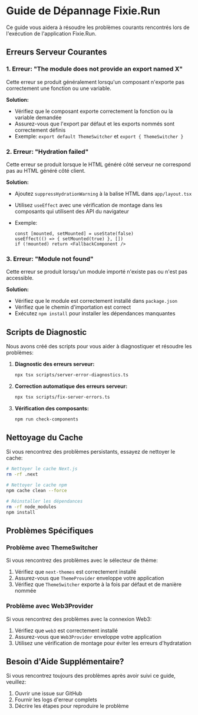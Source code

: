 # Guide de Dépannage Fixie.Run

Ce guide vous aidera à résoudre les problèmes courants rencontrés lors de l'exécution de l'application Fixie.Run.

## Erreurs Serveur Courantes

### 1. Erreur: "The module does not provide an export named X"

Cette erreur se produit généralement lorsqu'un composant n'exporte pas correctement une fonction ou une variable.

**Solution:**

- Vérifiez que le composant exporte correctement la fonction ou la variable demandée
- Assurez-vous que l'export par défaut et les exports nommés sont correctement définis
- Exemple: `export default ThemeSwitcher` et `export { ThemeSwitcher }`

### 2. Erreur: "Hydration failed"

Cette erreur se produit lorsque le HTML généré côté serveur ne correspond pas au HTML généré côté client.

**Solution:**

- Ajoutez `suppressHydrationWarning` à la balise HTML dans `app/layout.tsx`
- Utilisez `useEffect` avec une vérification de montage dans les composants qui utilisent des API du navigateur
- Exemple:

  ```tsx
  const [mounted, setMounted] = useState(false)
  useEffect(() => { setMounted(true) }, [])
  if (!mounted) return <FallbackComponent />
  ```

### 3. Erreur: "Module not found"

Cette erreur se produit lorsqu'un module importé n'existe pas ou n'est pas accessible.

**Solution:**

- Vérifiez que le module est correctement installé dans `package.json`
- Vérifiez que le chemin d'importation est correct
- Exécutez `npm install` pour installer les dépendances manquantes

## Scripts de Diagnostic

Nous avons créé des scripts pour vous aider à diagnostiquer et résoudre les problèmes:

1. **Diagnostic des erreurs serveur:**

    ```bash
    npx tsx scripts/server-error-diagnostics.ts
    ```

2. **Correction automatique des erreurs serveur:**

    ```bash
    npx tsx scripts/fix-server-errors.ts
    ```

3. **Vérification des composants:**

    ```bash
    npm run check-components
    ```

## Nettoyage du Cache

Si vous rencontrez des problèmes persistants, essayez de nettoyer le cache:

```bash
# Nettoyer le cache Next.js
rm -rf .next

# Nettoyer le cache npm
npm cache clean --force

# Réinstaller les dépendances
rm -rf node_modules
npm install
```

## Problèmes Spécifiques

### Problème avec ThemeSwitcher

Si vous rencontrez des problèmes avec le sélecteur de thème:

1. Vérifiez que `next-themes` est correctement installé
2. Assurez-vous que `ThemeProvider` enveloppe votre application
3. Vérifiez que `ThemeSwitcher` exporte à la fois par défaut et de manière nommée

### Problème avec Web3Provider

Si vous rencontrez des problèmes avec la connexion Web3:

1. Vérifiez que `web3` est correctement installé
2. Assurez-vous que `Web3Provider` enveloppe votre application
3. Utilisez une vérification de montage pour éviter les erreurs d'hydratation

## Besoin d'Aide Supplémentaire?

Si vous rencontrez toujours des problèmes après avoir suivi ce guide, veuillez:

1. Ouvrir une issue sur GitHub
2. Fournir les logs d'erreur complets
3. Décrire les étapes pour reproduire le problème
